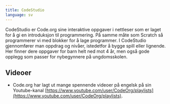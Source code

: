 ```yaml
---
title: CodeStudio
language: sv
---
```


CodeStudio er Code.org sine interaktive oppgaver i nettleser som er
laget for å gi en introduksjon til programmering. På samme måte som
Scratch så programmerer vi med blokker for å lage programmer. I CodeStudio
gjennomfører man oppdrag og nivåer, istedetfor å bygge spill eller lignende.
Her finner dere oppgaver for barn helt ned mot 4 år, men også gode opplegg
som passer for nybegynnere på ungdomsskolen.

## Videoer

- Code.org har lagt ut mange spennende videoer på engelsk på sin Youtube-kanal [https://www.youtube.com/user/CodeOrg/playlists](https://www.youtube.com/user/CodeOrg/playlists).

